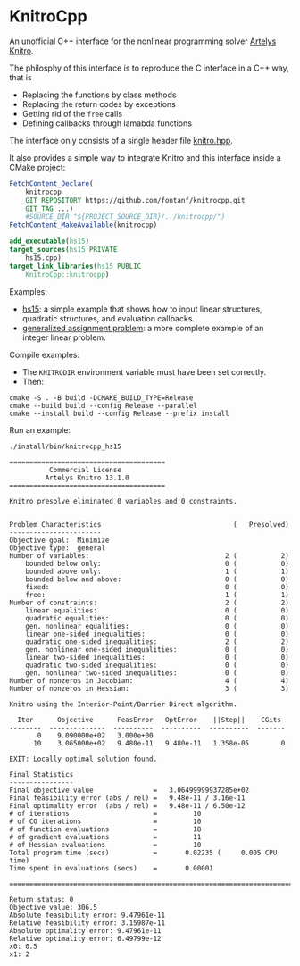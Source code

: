 # KnitroCpp

An unofficial C++ interface for the nonlinear programming solver [Artelys Knitro](https://www.artelys.com/fr/solveurs/knitro/).

The philosphy of this interface is to reproduce the C interface in a C++ way, that is
* Replacing the functions by class methods
* Replacing the return codes by exceptions
* Getting rid of the `free` calls
* Defining callbacks through lamabda functions

The interface only consists of a single header file [knitro.hpp](include/knitrocpp/knitro.hpp).

It also provides a simple way to integrate Knitro and this interface inside a CMake project:
```cmake
FetchContent_Declare(
    knitrocpp
    GIT_REPOSITORY https://github.com/fontanf/knitrocpp.git
    GIT_TAG ...)
    #SOURCE_DIR "${PROJECT_SOURCE_DIR}/../knitrocpp/")
FetchContent_MakeAvailable(knitrocpp)

add_executable(hs15)
target_sources(hs15 PRIVATE
    hs15.cpp)
target_link_libraries(hs15 PUBLIC
    KnitroCpp::knitrocpp)
```

Examples:
* [hs15](src/examples/hs15.cpp): a simple example that shows how to input linear structures, quadratic structures, and evaluation callbacks.
* [generalized assignment problem](https://github.com/fontanf/generalizedassignmentsolver/blob/master/generalizedassignmentsolver/algorithms/milp_knitro.cpp): a more complete example of an integer linear problem.

Compile examples:
* The `KNITRODIR` environment variable must have been set correctly.
* Then:
```shell
cmake -S . -B build -DCMAKE_BUILD_TYPE=Release
cmake --build build --config Release --parallel
cmake --install build --config Release --prefix install
```

Run an example:
```shell
./install/bin/knitrocpp_hs15
```
```
=======================================
          Commercial License
         Artelys Knitro 13.1.0
=======================================

Knitro presolve eliminated 0 variables and 0 constraints.


Problem Characteristics                                 (   Presolved)
-----------------------
Objective goal:  Minimize
Objective type:  general
Number of variables:                                  2 (           2)
    bounded below only:                               0 (           0)
    bounded above only:                               1 (           1)
    bounded below and above:                          0 (           0)
    fixed:                                            0 (           0)
    free:                                             1 (           1)
Number of constraints:                                2 (           2)
    linear equalities:                                0 (           0)
    quadratic equalities:                             0 (           0)
    gen. nonlinear equalities:                        0 (           0)
    linear one-sided inequalities:                    0 (           0)
    quadratic one-sided inequalities:                 2 (           2)
    gen. nonlinear one-sided inequalities:            0 (           0)
    linear two-sided inequalities:                    0 (           0)
    quadratic two-sided inequalities:                 0 (           0)
    gen. nonlinear two-sided inequalities:            0 (           0)
Number of nonzeros in Jacobian:                       4 (           4)
Number of nonzeros in Hessian:                        3 (           3)

Knitro using the Interior-Point/Barrier Direct algorithm.

  Iter      Objective      FeasError   OptError    ||Step||    CGits 
--------  --------------  ----------  ----------  ----------  -------
       0    9.090000e+02   3.000e+00
      10    3.065000e+02   9.480e-11   9.480e-11   1.358e-05        0

EXIT: Locally optimal solution found.

Final Statistics
----------------
Final objective value               =   3.06499999937285e+02
Final feasibility error (abs / rel) =   9.48e-11 / 3.16e-11
Final optimality error  (abs / rel) =   9.48e-11 / 6.50e-12
# of iterations                     =         10 
# of CG iterations                  =         10 
# of function evaluations           =         18
# of gradient evaluations           =         11
# of Hessian evaluations            =         10
Total program time (secs)           =       0.02235 (     0.005 CPU time)
Time spent in evaluations (secs)    =       0.00001

===============================================================================

Return status: 0
Objective value: 306.5
Absolute feasibility error: 9.47961e-11
Relative feasibility error: 3.15987e-11
Absolute optimality error: 9.47961e-11
Relative optimality error: 6.49799e-12
x0: 0.5
x1: 2
```
